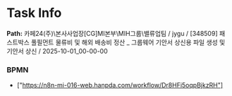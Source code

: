 # Task Info

**Path:** 카페24(주)\본사사업장\[CG]MI본부\MIH그룹\밸류업팀 / jygu / [348509] 패스트박스 풀필먼트 물류비 및 해외 배송비 정산 _ 그룹웨어 기안서 상신용 파일 생성 및 기안서 상신 / 2025-10-01_00-00-00

### BPMN
- ["https://n8n-mi-016-web.hanpda.com/workflow/Dr8HFi5oqpBjkzRH"]

